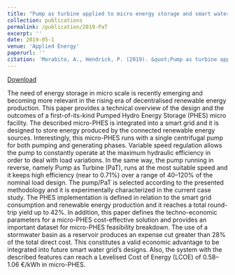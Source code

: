 ```yaml
---
title: "Pump as turbine applied to micro energy storage and smart water grids: A case study"
collection: publications
permalink: /publication/2019-PaT
excerpt: ''
date: 2019-05-1
venue: 'Applied Energy'
paperurl: ''
citation: 'Morabito, A., Hendrick, P. (2019). &quot;Pump as turbine applied to micro energy storage and smart water grids: A T case study.&quot; <i>Applied Energy, 241</i>, 567-579'
---
```

[Download](https://morabito-a.github.io/info/files/2019-Pat.pdf)

The need of energy storage in micro scale is recently emerging and becoming more relevant in the rising era of decentralised renewable energy production. This paper provides a technical overview of the design and the outcomes of a first-of-its-kind Pumped Hydro Energy Storage (PHES) micro facility. The described micro-PHES is integrated into a smart grid and it is designed to store energy produced by the connected renewable energy sources. Interestingly, this micro-PHES runs with a single centrifugal pump for both pumping and generating phases. Variable speed regulation allows the pump to constantly operate at the maximum hydraulic efficiency in order to deal with load variations. In the same way, the pump running in reverse, namely Pump as Turbine (PaT), runs at the most suitable speed and it keeps high efficiency (near to 0.71%) over a range of 40–120% of the nominal load design. The pump/PaT is selected according to the presented methodology and it is experimentally characterized in the current case study. The PHES implementation is defined in relation to the smart grid consumption and renewable energy production and it reaches a total round-trip yield up to 42%. In addition, this paper defines the techno-economic parameters for a micro-PHES cost-effective solution and provides an important dataset for micro-PHES feasibility breakdown. The use of a stormwater basin as a reservoir produces an expense cut greater than 28% of the total direct cost. This constitutes a valid economic advantage to be integrated into future smart water grid’s designs. Also, the system with the described features can reach a Levelised Cost of Energy (LCOE) of 0.58–1.06 €/kWh in micro-PHES.


